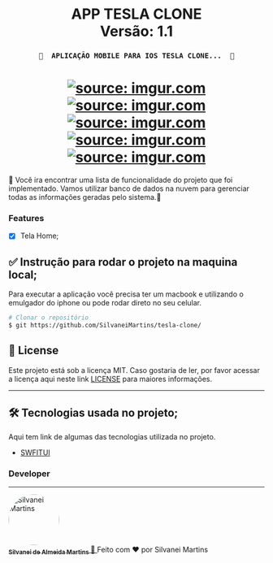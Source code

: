 <h1 align="center">
   APP TESLA CLONE
    <br />
   Versão: 1.1
</h1>

<h3 align="center">

	🚧  APLICAÇÃO MOBILE PARA IOS TESLA CLONE...  🚧
</h3>

<h1 align="center">
 	<a href="https://imgur.com/SxD7zKF"><img src="https://i.imgur.com/SxD7zKF.png" title="source: imgur.com" /></a>
	<br />
	<a href="https://imgur.com/lBLt36d"><img src="https://i.imgur.com/lBLt36d.png" title="source: imgur.com" /></a>
	<br />
	<a href="https://imgur.com/r2xb22C"><img src="https://i.imgur.com/r2xb22C.png" title="source: imgur.com" /></a>
	<br />
	<a href="https://imgur.com/YTIPL0E"><img src="https://i.imgur.com/YTIPL0E.png" title="source: imgur.com" /></a>
	<br />
	<a href="https://imgur.com/BkdElwq"><img src="https://i.imgur.com/BkdElwq.png" title="source: imgur.com" /></a>
	<br />
</h1>

🚀 Você ira encontrar uma lista de funcionalidade do projeto que foi implementado. Vamos utilizar banco de dados na nuvem para gerenciar todas as informações geradas pelo sistema.📄

### Features

- [X] Tela Home;

## ✅ Instrução para rodar o projeto na maquina local;

Para executar a aplicação você precisa ter um macbook e utilizando o emulgador do iphone ou pode rodar direto no seu celular.

```bash
# Clonar o repositório
$ git https://github.com/SilvaneiMartins/tesla-clone/
```

## :memo: License

Este projeto está sob a licença MIT. Caso gostaria de ler, por favor acessar a licença aqui neste link [LICENSE](https://github.com/SilvaneiMartins/tesla-clone/LICENSE) para maiores informações.

---

## 🛠 Tecnologias usada no projeto;

Aqui tem link de algumas das tecnologias utilizada no projeto.

-   [SWFITUI](https://developer.apple.com/xcode/swiftui/)

### Developer

---

<a href="https://github.com/SilvaneiMartins">
    <img
        style="border-radius:50%"
        src="https://github.com/SilvaneiMartins.png"
        width="100px;"
        alt="Silvanei Martins"
    />
    <br />
    <sub>
        <b>Silvanei de Almeida Martins</b>
    </sub>
</a>
     <a href="https://github.com/SilvaneiMartins" title="Silvanei martins" >
    🚀
 </a>
Feito com ❤️ por Silvanei Martins

